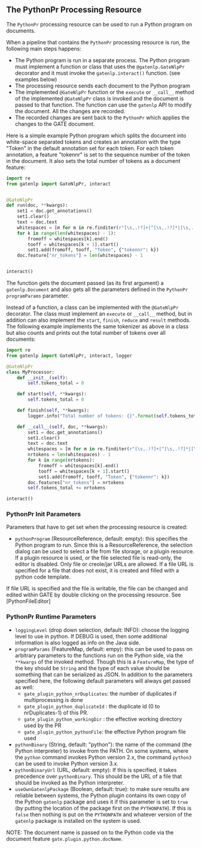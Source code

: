 ## The PythonPr Processing Resource

The `PythonPr` processing resource can be used to run a Python program on documents.

When a pipeline that contains the `PythonPr` processing resource is run, the following main steps happens:

* The Python program is run in a separate process. The Python program must implement a function or class that
  uses the `@gatenlp.GateNlpPr` decorator and it must invoke the `gatenlp.interact()` function.
  (see examples below)
* The processing resource sends each document to the Python program
* The implemented `@GateNlpPr` function or the `execute` or `__call__` method of the implemented `@GateNlpPr` class is
  invoked and the document is passed to that function. The function can use the `gatenlp` API to modify the document.
  All the changes are recorded.
* The recorded changes are sent back to the `PythonPr` which applies the changes to the GATE document.

Here is a simple example Python program which splits the document into white-space separated tokens and creates
an annotation with the type "Token" in the default annotation set for each token. For each token annotation,
a feature "tokennr" is set to the sequence number of the token in the document.
It also sets the total number of tokens as a document feature:

```python
import re
from gatenlp import GateNlpPr, interact


@GateNlpPr
def run(doc, **kwargs):
    set1 = doc.get_annotations()
    set1.clear()
    text = doc.text
    whitespaces = [m for m in re.finditer(r"[\s,.!?]+|^[\s,.!?]*|[\s,.!?]*$", text)]
    for k in range(len(whitespaces) - 1):
        fromoff = whitespaces[k].end()
        tooff = whitespaces[k + 1].start()
        set1.add(fromoff, tooff, "Token", {"tokennr": k})
    doc.feature["nr_tokens"] = len(whitespaces) - 1


interact()
```

The function gets the document passed (as its first argument) a `gatenlp.Document` and also gets all the
parameters defined in the `PythonPr` `programParams` parameter.

Instead of a function, a class can be implemented with the `@GateNlpPr` decorator.
The class must implement an `execute` or `__call__` method, but in addition can also
implement the `start`, `finish`, `reduce` and `result` methods. The following
example implements the same tokenizer as above in a class but also counts and prints out
the total number of tokens over all documents:


```python
import re
from gatenlp import GateNlpPr, interact, logger

@GateNlpPr
class MyProcessor:
    def __init__(self):
        self.tokens_total = 0

    def start(self, **kwargs):
        self.tokens_total = 0

    def finish(self, **kwargs):
        logger.info("Total number of tokens: {}".format(self.tokens_total))

    def __call__(self, doc, **kwargs):
        set1 = doc.get_annotations()
        set1.clear()
        text = doc.text
        whitespaces = [m for m in re.finditer(r"[\s,.!?]+|^[\s,.!?]*|[\s,.!?]*$", text)]
        nrtokens = len(whitespaces) - 1
        for k in range(nrtokens):
            fromoff = whitespaces[k].end()
            tooff = whitespaces[k + 1].start()
            set1.add(fromoff, tooff, "Token", {"tokennr": k})
        doc.features["nr_tokens"] = nrtokens
        self.tokens_total += nrtokens

interact()
```


### PythonPr Init Parameters

Parameters that have to get set when the processing resource is created:
* `pythonProgram` (ResourceReference, default: empty): this specifies the Python program to run. Since this is
  a ResourceReference, the selection dialog can be used to select a file from file storage, or a plugin resource.
  If a plugin resource is used, or the file selected file is read-only, the editor is disabled.
  Only file or creole/jar URLs are allowed. If a file URL is specified for a file that does not exist, it
  is created and filled with a python code template.

If file URL is specified and the file is writable, the file can be changed and edited within GATE by double clicking
on the processing resource. See [PythonFileEditor]

### PythonPr Runtime Parameters

* `loggingLevel` (drop down selection, default: INFO): choose the logging level to use in python. If DEBUG is used, then
  some additional information is also logged as info on the Java side.
* `programParams` (FeatureMap, default: empy): this can be used to pass on arbitrary parameters to the functions run on the
  Python side, via the `**kwargs` of the invoked method. Though this is a `FeatureMap`, the type of the key should be `String`
  and the type of each value should be something that can be serialized as JSON. In addition to the parameters specified here, the following
  default parameters will always get passed as well:
  * `gate_plugin_python_nrDuplicates`: the number of duplicates if multiprocessing is done
  * `gate_plugin_python_duplicateId` : the duplicate id (0 to nrDuplicates-1) of this PR.
  * `gate_plugin_python_workingDir` : the effective working directory used by the PR
  * `gate_plugin_python_pythonFile`: the effective Python program file used
* `pythonBinary` (String, default: "python"): the name of the command (the Python interpreter) to invoke from the PATH. On some systems, where
  the `python` command invokes Python version 2.x, the command `python3` can be used to invoke Python version 3.x.
* `pythonBinaryUrl` (URL, default: empty): If this is specified, it takes precedence over `pythonBinary`. This should be
  the URL of a file that should be invoked as the Python interpreter.
* `useOwnGatenlpPackage` (Boolean, default: true): to make sure results are reliable between systems, the Python plugin
  contains its own copy of the Python `gatenlp` package and uses it if this parameter is set to `true` (by putting the location
  of the package first on the `PYTHONPATH`). If this is `false` then nothing is put on the `PYTHONPATH` and whatever version of
  the `gatenlp` package is installed on the system is used.

NOTE: The document name is passed on to the Python code via the document feature `gate.plugin.python.docName`.

